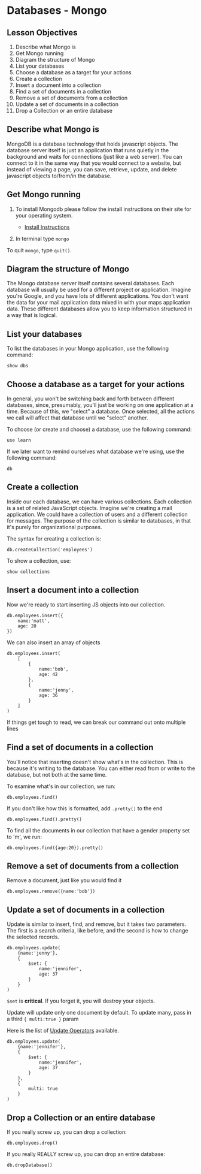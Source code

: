 # Databases - Mongo

## Lesson Objectives
1. Describe what Mongo is
1. Get Mongo running
1. Diagram the structure of Mongo
1. List your databases
1. Choose a database as a target for your actions
1. Create a collection
1. Insert a document into a collection
1. Find a set of documents in a collection
1. Remove a set of documents from a collection
1. Update a set of documents in a collection
1. Drop a Collection or an entire database

## Describe what Mongo is

MongoDB is a database technology that holds javascript objects.  The database server itself is just an application that runs quietly in the background and waits for connections (just like a web server).  You can connect to it in the same way that you would connect to a website, but instead of viewing a page, you can save, retrieve, update, and delete javascript objects to/from/in the database.

## Get Mongo running

1. To install Mongodb please follow the install instructions on their site for your operating system.
	- [Install Instructions](https://docs.mongodb.com/manual/administration/install-community/)

1. In terminal type `mongo`

To quit `mongo`, type `quit()`.

## Diagram the structure of Mongo

The Mongo database server itself contains several databases.  Each database will usually be used for a different project or application.  Imagine you're Google, and you have lots of different applications.  You don't want the data for your mail application data mixed in with your maps application data.  These different databases allow you to keep information structured in a way that is logical.

## List your databases

To list the databases in your Mongo application, use the following command:

```
show dbs
```

## Choose a database as a target for your actions

In general, you won't be switching back and forth between different databases, since, presumably, you'll just be working on one application at a time.  Because of this, we "select" a database.  Once selected, all the actions we call will affect that database until we "select" another.

To choose (or create and choose) a database, use the following command:

```
use learn
```

If we later want to remind ourselves what database we're using, use the following command:

```
db
```


## Create a collection

Inside our each database, we can have various collections.  Each collection is a set of related JavaScript objects.  Imagine we're creating a mail application.  We could have a collection of users and a different collection for messages.  The purpose of the collection is similar to databases, in that it's purely for organizational purposes.

The syntax for creating a collection is:

```
db.createCollection('employees')
```

To show a collection, use:

```
show collections
```

## Insert a document into a collection

Now we're ready to start inserting JS objects into our collection.

```
db.employees.insert({
	name:'matt',
	age: 20
})
```

We can also insert an array of objects

```
db.employees.insert(
	[
		{
			name:'bob',
			age: 42		
		},
		{
			name:'jenny',
			age: 36		
		}
	]
)
```

If things get tough to read, we can break our command out onto multiple lines

## Find a set of documents in a collection

You'll notice that inserting doesn't show what's in the collection.  This is because it's writing to the database.  You can either read from or write to the database, but not both at the same time.

To examine what's in our collection, we run:

```
db.employees.find()
```

If you don't like how this is formatted, add `.pretty()` to the end

```
db.employees.find().pretty()
```

To find all the documents in our collection that have a gender property set to 'm', we run:

```
db.employees.find({age:20}).pretty()
```

## Remove a set of documents from a collection

Remove a document, just like you would find it

```
db.employees.remove({name:'bob'})
```

## Update a set of documents in a collection

Update is similar to insert, find, and remove, but it takes two parameters.  The first is a search criteria, like before, and the second is how to change the selected records.

```
db.employees.update(
	{name:'jenny'},
	{
		$set: {
			name:'jennifer',
			age: 37
		}
	}
)
```

`$set` is **critical**.  If you forget it, you will destroy your objects.

Update will update only one document by default.  To update many, pass in a third `{ multi:true }` param

Here is the list of [Update Operators](https://docs.mongodb.com/manual/reference/operator/update/set/) available.

```
db.employees.update(
	{name:'jennifer'},
	{
		$set: {
			name:'jennifer',
			age: 37
		}
	},
	{
		multi: true
	}
)
```

## Drop a Collection or an entire database

If you really screw up, you can drop a collection:

```
db.employees.drop()
```

If you really REALLY screw up, you can drop an entire database:

```
db.dropDatabase()
```

